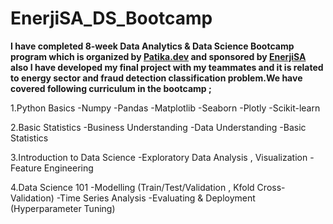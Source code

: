 # EnerjiSA_DS_Bootcamp

**I have completed 8-week Data Analytics & Data Science Bootcamp program which is organized by [Patika.dev](https://www.linkedin.com/company/patikadev/) and sponsored by [EnerjiSA](https://www.linkedin.com/company/enerjisa/) also   I have developed my final project with my teammates and it is related to energy sector and fraud detection classification problem.We have covered following curriculum in the bootcamp ;**

1.Python Basics
-Numpy
-Pandas
-Matplotlib
-Seaborn
-Plotly
-Scikit-learn

2.Basic Statistics
-Business Understanding
-Data Understanding
-Basic Statistics

3.Introduction to Data Science
-Exploratory Data Analysis , Visualization
-Feature Engineering

4.Data Science 101
-Modelling (Train/Test/Validation , Kfold Cross-Validation)
-Time Series Analysis
-Evaluating & Deployment (Hyperparameter Tuning)
